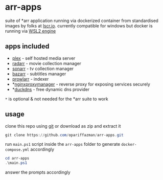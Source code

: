 # arr-apps

suite of *arr application running via dockerized container from standardised images by folks at [lscr.io](https://www.linuxserver.io/).
currently compatible for windows but docker is running via [WSL2 engine](https://learn.microsoft.com/en-us/windows/wsl/install)

## apps included

- [plex](https://www.plex.tv/) - self hosted media server
- [radarr](https://radarr.video/) - movie collection manager
- [sonarr](https://sonarr.tv/) - tv collection manager
- [bazarr](https://www.bazarr.media/) - subtitles manager
- [prowlarr](https://wiki.servarr.com/en/prowlarr) - indexer
- *[nginxproxymanager](https://nginxproxymanager.com/) - reverse proxy for exposing services securely
- *[duckdns](https://www.duckdns.org/) - free dynamic dns provider

`*` is optional & not needed for the *arr suite to work

## usage

clone this repo using [git](https://git-scm.com/download/win) or download as zip and extract it
```powershell
git clone https://github.com/opariffazman/arr-apps.git
```

run `main.ps1` script inside the `arr-apps` folder to generate `docker-compose.yml` accordingly
```powershell
cd arr-apps
.\main.ps1
```

answer the prompts accordingly